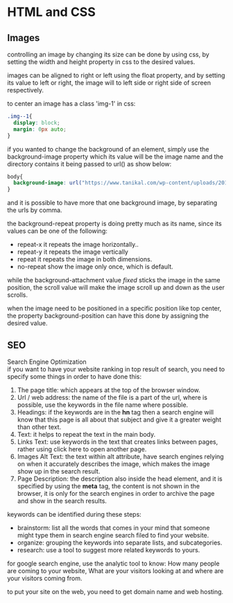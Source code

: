 # HTML and CSS
## Images
controlling an image by changing its size can be done by using css, by setting the width and height property in css to the desired values.<br>

images can be aligned to right or left using the float property, and by setting its value to left or right, the image will to left side or right side of screen respectively.<br>

to center an image has a class 'img-1' in css:<br>
```css
.img--1{
  display: block;
  margin: 0px auto;
}
```

if you wanted to change the background of an element, simply use the background-image property which its value will be the image name and the directory contains it being passed to url() as show below:<br>
```css 
body{
  background-image: url("https://www.tanikal.com/wp-content/uploads/2017/10/rami_malek_in_mr_robot_4k-wide-1024x640.jpg");
}
```
and it is possible to have more that one background image, by separating the urls by comma.<br>

the background-repeat property is doing pretty much as its name, since its values can be one of the following:<br>
* repeat-x it repeats the image horizontally..
* repeat-y it repeats the image vertically
* repeat it repeats the image in both dimensions.
* no-repeat show the image only once, which is default.

while the background-attachment value *fixed* sticks the image in the same position, the scroll value will make the image scroll up and down as the user scrolls.<br>

when the image need to be positioned in a specific position like top center, the property background-position can have this done by assigning the desired value.


## SEO
Search Engine Optimization<br>
if you want to have your website ranking in top result of search, you need to specify some things in order to have done this:<br>
1. The page title: which appears at the top of the browser window.
2. Url / web address: the name of the file is a part of the url, where is possible, use the keywords in the file name where possible.
3. Headings: if the keywords are in the **hn** tag then a search engine will know that this page is all about that subject and give it a greater weight than other text.
4. Text: it helps to repeat the text in the main body.
5. Links Text: use keywords in the text that creates links between pages, rather using click here to open another page.
6. Images Alt Text: the text within alt attribute, have search engines relying on when it accurately describes the image, which makes the image show up in the search result. 
7. Page Description: the description also inside the head element, and it is specified by using the **meta** tag, the content is not shown in the browser, it is only for the search engines in order to archive the page and show in the search results.

keywords can be identified during these steps:
* brainstorm: list all the words that comes in your mind that someone might type them in search engine search filed to find your website.
* organize: grouping the keywords into separate lists, and subcategories.
* research: use a tool to suggest more related keywords to yours.

for google search engine, use the analytic tool to know: How many people are coming to your website, What are your visitors looking at and where are your visitors coming from.

to put your site on the web, you need to get domain name and web hosting.